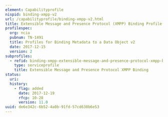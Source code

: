 ```yaml
---
element: Capabilityprofile
nispid: binding-xmpp-v2
url: /capabilityprofile/binding-xmpp-v2.html
title: Extensible Message and Presence Protocol (XMPP) Binding Profile 2.0
profilespec:
  org: ncia
  pubnum: TN-1491
  title: Profiles for Binding Metadata to a Data Object v2
  date: 2017-12-15
  version: 2
subprofiles:
  - refid: binding-xmpp-extensible-message-and-presence-protocol-xmpp-binding
    type: serviceprofile
    title: Extensible Message and Presence Protocol XMPP Binding
status:
  uri: 
  history: 
    - flag: added
      date: 2017-12-19
      rfcp: 10-28
      version: 11.0
uuid: de6e342c-6b52-4a0b-91fd-57cd638b6e53
---
```

